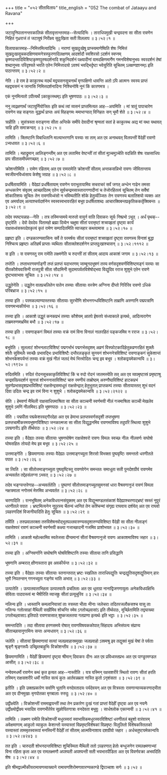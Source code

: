 +++
title = "०५२ सीताविलापः"
title_english = "052 The combat of Jataayu and Ravana"

+++


जटायुनिपातानन्तरकालिकं सीतावृत्तान्तरमाह--सेत्यादिभिः । ताराधिपमुखी
चन्द्रवदना सा सीता रावणेन निहितं गृध्रराजं तं जटायुषं निरीक्ष्य
सुदुःखिता सती विललाप  ॥  ३।५२।१  ॥   

  

विलापाकारमाह--निमित्तमित्यादिभिः । नराणां सुखदुःखेषु प्राप्स्यमाणेष्विति
शेषः निमित्तं सुखदुःखसूचकदक्षिणवामनेत्रस्फुरणादिलक्षणम् आदर्शादौ
स्वशिरसो ऽदर्शनं स्वप्नम् कृष्णदन्तादिविशिष्टकृष्णपुरुषदर्शनादि
शकुनिदर्शनं पक्ष्यादीनां वामदक्षिणमार्गेण गमनविशेषानुभवः स्वरदर्शनं
तेषां शब्दानुभवः परिदृश्यते भवति एतेन निमित्तादयो ऽवश्यं भवद्भिर्दृष्टा
भवेयुरिति सूचितम् ऽलक्षणज्ञानम्ऽ इति पाठान्तरम्  ॥  ३।५२।२  ॥   

  

नेति । हे राम हे काकुत्स्थ मदर्थं मद्व्यसनसूचनार्थं मृगपक्षिणो धावन्ति
अतो ऽपि आत्मनः स्वस्य प्राप्तं महद्व्यसनं न जानासि निमित्तदर्शनादिना
निश्चिनोषि नूनं किं कारणमत्र ।  

एकं नूनमित्यतो ऽपीत्यर्थे ऽकाकुत्स्थम्ऽ इति भूषणपाठः  ॥  ३।५२।३  ॥   

  

ननु त्वद्रक्षणार्थं जटायुर्नियोजितः इति कथं त्वां व्यसनं प्राप्तमित्यत
आह--अयमिति । मां त्रातुं पापाचारेण रावणेन सह सङ्गतः युद्धार्थं प्राप्तः
अयं विहङ्गमः ममाभाग्यात् विनिहतः सन् भूमौ शेते  ॥  ३।५२।४  ॥   

  

त्राहीति । सुसंत्रस्ता वराङ्गना सीता अन्तिके समीपे देवादीनां श्रृण्वतां
सतां हे काकुत्स्थ अद्य मां यथा यथावत् त्राहि इति समाक्रन्दत्  ॥  ३।५२।५
 ॥   

  

तामिति । क्लिष्टानि विबाधितानि माल्याभरणानि यस्याः सा ताम् अत एव अनाथवत्
विलपन्तीं वैदेहीं रावणो ऽभ्यधावत  ॥  ३।५२।६  ॥   

  

तामिति । महाद्रुमान् आलिङ्गन्तीम् अत एव लतामिव वेष्टन्तीं तां सीतां
मुञ्चमुञ्चेति वदन्निति शेषः राक्षसाधिपः प्राप सीतासमीपमगच्छत्  ॥  ३।५२।७
 ॥   

  

क्रोशन्तीमिति । रामेण रहिताम् अत एव रामरामेति क्रोशन्तीं सीताम्
अन्तकसन्निभो रावणः जीवितान्ताय स्वजीवनविध्वंसाय केशेषु जग्राह  ॥  ३।५२।८
 ॥   

  

प्रधर्षितायामिति । वैदेह्यां प्रधर्षितायाम् रावणेन पराभूतायामिव सचराचरं
सर्वं जगत् अन्धेन गाढेन तमसा अन्धकारेण संवृतम् आच्छादितम् एतेन
सूर्यचन्द्रमसास्तारागणादीनां च तेजोरहितत्वं सूचितम् तेन सर्वेषां
शोकातिशयः सूचितः तेन रावणविध्वंसो न भविष्यतीति शोके हेतुर्व्यञ्जितः तेन
रावणस्य बलातिशयो व्यक्तः अत एव अमर्यादम् अत्याश्चर्यदर्शनेन
स्वस्वस्वभावरहितं बभूव प्रधर्षिताशब्दः
आचारक्विबन्तप्रकृतिककर्तृक्विबन्तः  ॥  ३।५२।९  ॥   

  

तदेव स्पष्टयन्नाह--नेति । तत्र तस्मिन्समये मारुतो वायुर्न वाति दिवाकरः
सूर्यः निष्प्रभो ऽभूत् । अर्धं पृथक्--दृष्ट्वेति । देवो देवदेवः पितामहो
ब्रह्मा दिव्येन चक्षुषा सीतां परामृष्टां शत्र्वपहृतां दृष्ट्वा कार्यं
राक्षसध्वंसरूपदेवकृत्यं कृतं रामेण सम्पादितमिति व्याजहार कथयामास  ॥ 
३।५२।१०  ॥   

  

प्रहृष्टा इति । दण्डकारण्यवासिनः सर्वे ते परमर्षयः सीतां परामृष्टां
शत्र्वपहृतां दृष्ट्वा रावणस्य विनाशं बुद्धा निश्चित्य प्रहृष्टाः
अतिहर्षं प्राप्ताः व्यथिताः सीताक्लेशदर्शनेन प्राप्तदुःखाश्चासन्  ॥ 
३।५२।१११२  ॥   

  

स इति । स रावणस्तु राम रामेति लक्ष्मणेति च रुदन्तीं तां सीताम् आदाय
आकाशं जगाम  ॥  ३।५२।१३  ॥   

  

तप्तेति । तप्ताभरणवर्णाङ्गी तप्तं प्रतप्तं यदाभरणम् जाम्बूनदभूषणं तस्य
वर्णसदृशवर्णविशिष्टमङ्गं यस्याः सा पीतकौशेयवासिनी राजपुत्री सीता
सौदामिनी सुदामापर्वतविशेषोद्भवा विद्युदिव रराज शुशुभे एतेन रावणे
दुष्टभावाभावः सूचितः  ॥  ३।५२।१४  ॥   

  

उद्धूतेनेति । उद्धूतेन वातप्रचलितेन पातेन तस्याः सीतायाः वस्त्रेण
अग्निना दीप्तो गिरिरिव रावणो ऽधिकं परिबभ्राज  ॥  ३।५२।१५  ॥   

  

तस्या इति । परमकल्याण्यास्तस्याः सीतायाः सुरभीणि शोभनगन्धविशिष्टानि
ताम्राणि अरुणानि पद्मपत्राणि रावणमभ्यकीर्यन्त  ॥  ३।५२।१६  ॥   

  

तस्या इति । आकाशे उद्धूतं कनकप्रभं तस्याः कौशेयम् आतपे ईषत्तपे
संध्याकाले इत्यर्थः, आदित्यरागेण ताम्रमरुणमभ्रमिव बभौ  ॥  ३।५२।१७  ॥   

  

तस्या इति । रावणाङ्कगं विमलं तस्याः वक्रं रामं विना विनालं नालरहितं
पङ्कजमिव न रराज  ॥  ३।५२।१८  ॥   

  

बभूवेति । सुललाटं शोभनलाटविशिष्टं पद्मगर्भाभं पद्मगर्भसदृशम् अव्रणं
विस्फोटकादिहेतुकव्रणरहितं शुक्लैः श्वेतैः सुविमलैः स्वच्छैः प्रभावद्भिः
प्रभाविशिष्टैः दन्तैरलङ्कृतं सुनयनं शोभननेत्रविशिष्टं रावणाङ्कगं
सुकेशान्तं शोभनकेशपर्यन्तं तस्याः वक्रं मुखं नीलं जलदं मेघं भित्त्वोदितः
चन्द्र इव बभूव । श्लोकद्वयमेकान्वयि  ॥  ३।५२।१९२०  ॥   

  

रुदितमिति । रुदितं रोदनसूचकाकृतिविशिष्टं किं च रुदो रोदनं जातमस्येति तत्
अत एव व्यपमृष्टास्रं प्रमृष्टाश्रु चन्द्रवत्प्रियदर्शनं सुनासं
शोभननासाविशिष्टं चारु रमणीयं ताम्रोष्ठम् अरुणौष्ठविशिष्टं हाटकप्रभं
सुवर्णप्रभासदृशप्रभाविशिष्टं राक्षसेन्द्रसमाधूतं राक्षसेन्द्रात्
हेतुभूतात् प्राप्तकम्पं तस्याः सीतायास्तत् शुभं वदनं दिवा उदितः चन्द्र
इव रामं विना न शुशुभे । श्लोकद्वयमेकान्वयि  ॥  ३।५२।२१२२  ॥   

  

सेति । हेमवर्णा मैथिली राक्षसाधिपमाश्रिता सा सीता काञ्चनी स्वर्णमयी नीलं
गजमाश्रिता काञ्ची मेखलेव शुशुभे ऽमणिं नीलमिवऽ इति भूषणपाठः  ॥  ३।५२।२३
 ॥   

  

सेति । पद्मपीता पद्मकेशरवद्गौरदेहा अत एव हेमाभा प्रतप्तस्वर्णसदृशी
तप्तभूषणा प्रतप्तचामीकरमयभूषणविशिष्टा जनकात्मजा सा सीता विद्युद्धनमिव
रावणमाविश्य तदुपरि स्थित्वा शुशुभे ऽपद्मगारीऽ इति तीर्थपाठः  ॥  ३।५२।२४
 ॥   

  

तस्या इति । वैदेह्याः तस्याः सीतायाः भूषणघोषेण राक्षसेश्वरो रावणः विमलः
स्वच्छः नीलः नीलवर्णः सघोषो घोषसहितः तोयदो मेघ इव बभूव  ॥  ३।५२।२५  ॥   

  

उत्तमाङ्गेति । ह्रियमाणायाः तस्याः वैदेह्याः उत्तमाङ्गच्युता शिरसो
विभक्ता पुष्पवृष्टिः समन्ततो धरणीतले पपात  ॥  ३।५२।२६  ॥   

  

सा त्विति । सा सीतोत्तमाङ्गच्युता पुष्पवृष्टिस्तु रावणवेगेन समन्ततः
समाधूता सती पुनर्दशग्रीवं रावणमेव अभ्यवर्तत तद्देहसंलग्ना ऽभवत्  ॥ 
३।५२।२७  ॥   

  

तदेव भङ्ग्यन्तरेणाह--अभ्यवर्ततेति । पुष्पाणां सीतोत्तमाङ्गच्युतसुमनसां
धारा वैश्रवणानुजं रावणं विमला नक्षत्रमाला नगोत्तमं मेरुमिव अभ्यवर्तत  ॥ 
३।५२।२८  ॥   

  

चरणादिति । रत्नभूषितम् अनेकविधरत्नसंयुक्तम् अत एव विद्युन्मण्डलसंकाशं
वैदेह्याश्चरणाद्भ्रष्टं स्रस्तं नूपुरं धरणीतले पपात । भ्रष्टमित्यनेन
नूपुरस्य चैतन्यं ध्वनितं तेन कश्चिन्मां संगृह्य राघवाय दर्शयेत् अत एव
राघवो ऽपहरणदिशं विजानीयादिति हेतुः सूचितः  ॥  ३।५२।२९  ॥   

  

तर्विति । तरुप्रवालरक्ता तरुविशेषनवोद्भूतपल्लवारुण्यसदृशारुण्यविशिष्टा
वैदेही सा सीता नीलाङ्गं राक्षसेश्वरं रावणं काञ्चनी स्वर्णमयी कक्ष्या
गजाच्छादनी गजमिव प्राशोभयत  ॥  ३।५२।३०  ॥   

  

तामिति । आकाशे महोल्कामिव स्वतेजसा दीप्यमानां सीतां वैश्रवणानुजो रावणः
आकाशमाविश्य जहार  ॥  ३।५२।३१  ॥   

  

तस्या इति । अग्निवर्णानि सघोषाणि घोषविशिष्टानि तस्याः सीताया तानि
प्रसिद्धानि  

भूषणानि अम्बरात् क्षीणास्तारा इव अवकीर्यन्त  ॥  ३।५२।३२  ॥   

  

तस्या इति । वैदेह्याः तस्याः सीतायाः स्तनान्तरात् भ्रष्टः स्खलितः
ताराधिपद्युतिः चन्द्रद्युतिसदृशद्युतिमान् हारः भूमौ निपतन्सन् गगनच्युता
गङ्गेव भाति अभात्  ॥  ३।५२।३३  ॥   

  

उत्पातेति । उत्पातवाताभिहता उत्पातवातैः प्रचलिताः अत एव धूताग्रा
नानाद्विजगणायुताः अनेकविधपक्षिभिः सेविताः पादपास्त्वं मा भैषीरिति
व्याजह्रुः सीतां प्रत्यूचुरिव  ॥  ३।५२।३४  ॥   

  

नलिन्य इति । ध्वस्तानि कमलानियासां ताः स्त्रस्ता भीताः मीनाः जलेचराः
तदितरजलौकसश्च यासु ताः नलिन्यः गतोत्साहां मैथिली सखीमिव शोचन्ति स्मेव
ऽगतोच्छ्वासांऽ इति तीर्थपाठः, मूर्च्छितामिति तद्व्याख्या ऽगतोच्छ्वासाऽ
इतिपाठे रावणत्रासात् शुष्कजलतया गतप्राणा इत्यर्थः इति भट्टाः  ॥  ३।५२।३५
 ॥   

  

समन्तादिति । तदा सीताया हरणसमये रोषात् रावणविषयककोपात् सिंहादयः
अभिसंपत्य संप्राप्य सीताच्छायानुगामिनः सन्तः अन्वधावन्  ॥  ३।५२।३६  ॥   

  

जलेति । सीतायां ह्रियमाणायां सत्यां जलप्रवाहास्रमुखाः जलप्रवाहो
ऽस्रमश्रु इव तद्युक्तं मुखं येषां ते पर्वताः श्रृङ्गै श्रृङ्गरूपैः
उच्छ्रितबाहुभिः विक्रोशन्तीव  ॥  ३।५२।३७  ॥   

  

ह्रियमाणामिति । वैदेहीं ह्रियमाणां दृष्ट्वा श्रीमान् दिवाकरः दीनः अत एव
प्रविध्वस्तप्रभः अत एव पाण्डुरमण्डल आसीत्  ॥  ३।५२।३८  ॥   

  

नन्वेवमधर्मो रावणेन कथं कृत इत्यत आह--नास्तीति । यत्र यस्मिन् रक्षसशरीरे
स्थितो रावणः सीतां हरति तस्मिन् राक्षसशरीरे धर्मो नास्ति सत्यं कुतः
आर्तवन्नम्रता नास्ति कुतो ऽनृशंसता  ॥  ३।५२।३९  ॥   

  

इतीति । इति उक्तप्रकारेण सर्वाणि भूतानि वनदेवतादयः पर्यदेवयन् अत एव
वित्रस्ताः रावणान्याय्यकरणाद्भीता अत एव दीनमुखाः मृगपोतका मृगबालाः
रुरुदुः  ॥  ३।५२।४०  ॥   

  

उद्वीक्ष्येति । विक्रोशन्तीं राममाह्वयन्तीं तथा तेन प्रकारेण दुःखं गतां
प्राप्तां वैदेहीं दृष्ट्वा अत एव नयनैः उद्वीक्ष्योद्वीक्ष्य भयादिव
रावणभीतेरेव सुप्रवेपितगात्राः वनदेवता बभूवुः । सार्धश्लोक एकान्वयी  ॥ 
३।५२।४१  ॥   

  

तामिति । लक्ष्मण रामेति विक्रोशन्तीं मधुरस्वरां
स्वाभाविकमधुरस्वरविशिष्टां धरणीतलं बहुशो वारंवारम् अवेक्षमाणाम् आकुलो
व्याकुलः केशान्तो यस्यास्तां विप्रमृष्टविशेषकां विप्रमृष्टः विलुलितो
विशेषकस्तिलको यस्यास्तां ताममृतस्वरूपां मनस्विनीं वैदेहीं तां सीताम्
आत्मविनाशाय दशग्रीवो जहार । अर्धचतुष्टयमेकान्वयि  ॥  ३।५२।४२४३  ॥   

  

तत इति । चारुदती शोभनदन्तविशिष्टा शुचिस्मिता मैथिली ततो ऽपहरणात् हेतोः
बन्धुजनेन रामलक्ष्मणाभ्यां विना रहिता कृता अत एव रामलक्ष्मणौ अपश्यती
अपश्यन्ती सती भयभारपीडिता अत एव विवर्णवक्रा अभवदिति शेषः  ॥  ३।५२।४४  ॥   

  

इति श्रीमद्वाल्मीकीयरामायणव्याख्याने रामायणशिरोमणावारण्यकाण्डे
द्विपञ्चाशः सर्गः  ॥  ३।५२  ॥   

  


